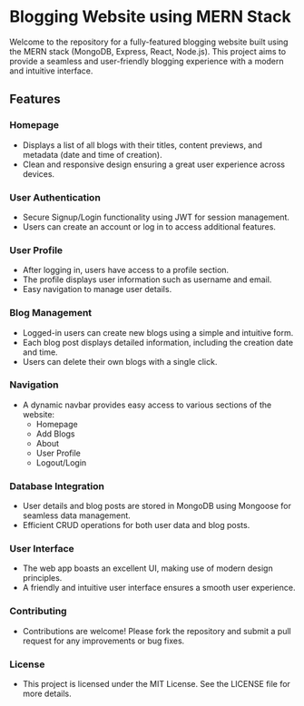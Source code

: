 # Blogging Website using MERN Stack

Welcome to the repository for a fully-featured blogging website built using the MERN stack (MongoDB, Express, React, Node.js). This project aims to provide a seamless and user-friendly blogging experience with a modern and intuitive interface.

## Features

### Homepage
- Displays a list of all blogs with their titles, content previews, and metadata (date and time of creation).
- Clean and responsive design ensuring a great user experience across devices.

### User Authentication
- Secure Signup/Login functionality using JWT for session management.
- Users can create an account or log in to access additional features.

### User Profile
- After logging in, users have access to a profile section.
- The profile displays user information such as username and email.
- Easy navigation to manage user details.

### Blog Management
- Logged-in users can create new blogs using a simple and intuitive form.
- Each blog post displays detailed information, including the creation date and time.
- Users can delete their own blogs with a single click.

### Navigation
- A dynamic navbar provides easy access to various sections of the website:
  - Homepage
  - Add Blogs
  - About
  - User Profile
  - Logout/Login

### Database Integration
- User details and blog posts are stored in MongoDB using Mongoose for seamless data management.
- Efficient CRUD operations for both user data and blog posts.

### User Interface
- The web app boasts an excellent UI, making use of modern design principles.
- A friendly and intuitive user interface ensures a smooth user experience.

### Contributing
- Contributions are welcome! Please fork the repository and submit a pull request for any improvements or bug fixes.

### License
- This project is licensed under the MIT License. See the LICENSE file for more details.
